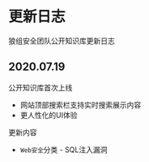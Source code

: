 # 更新日志

狼组安全团队公开知识库更新日志

## 2020.07.19
公开知识库首次上线

 - 网站顶部搜索栏支持实时搜索展示内容
 - 更人性化的UI体验

更新内容

 - `Web安全`分类 - SQL注入漏洞